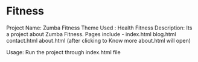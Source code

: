 # Fitness

Project Name: Zumba Fitness
Theme Used : Health  Fitness
Description: Its a project about Zumba Fitness.
	     Pages include - index.html
	                     blog.html
			                 contact.html
			                 about.html (after clicking to Know more about.html will open)	 	 		 

Usage: Run the project through index.html file 
